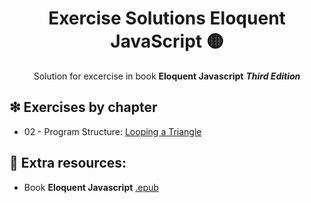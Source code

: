 <div align="center">

# Exercise Solutions Eloquent JavaScript ️🟡

Solution for excercise in book **Eloquent Javascript** ***Third Edition***

</div>

## ❇ Exercises by chapter️

- 02 - Program Structure: [Looping a Triangle](https://github.com/cquesadad/eloquent-javascript-exercises/tree/main/chapter-2/exercise-1)

## 📒 Extra resources:

- Book **Eloquent Javascript** [.epub](https://eloquentjavascript.net/Eloquent_JavaScript.epub)